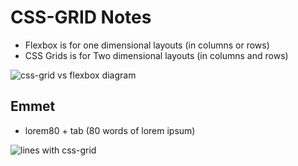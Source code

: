 # CSS-GRID Notes
* Flexbox is for one dimensional layouts (in columns or rows)
* CSS Grids is for Two dimensional layouts (in columns and rows)

![css-grid vs flexbox diagram](https://i.imgur.com/j8lQHFU.png)

## Emmet
* lorem80 + tab (80 words of lorem ipsum)

![lines with css-grid](https://i.imgur.com/kMsgKoE.png)


